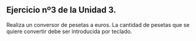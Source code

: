 ## Ejercicio nº3 de la Unidad 3.

Realiza un conversor de pesetas a euros. La cantidad de pesetas que se quiere
convertir debe ser introducida por teclado.
